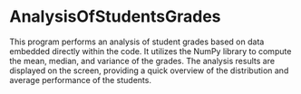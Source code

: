 # AnalysisOfStudentsGrades
This program performs an analysis of student grades based on data embedded directly within the code. It utilizes the NumPy library to compute the mean, median, and variance of the grades. The analysis results are displayed on the screen, providing a quick overview of the distribution and average performance of the students.
